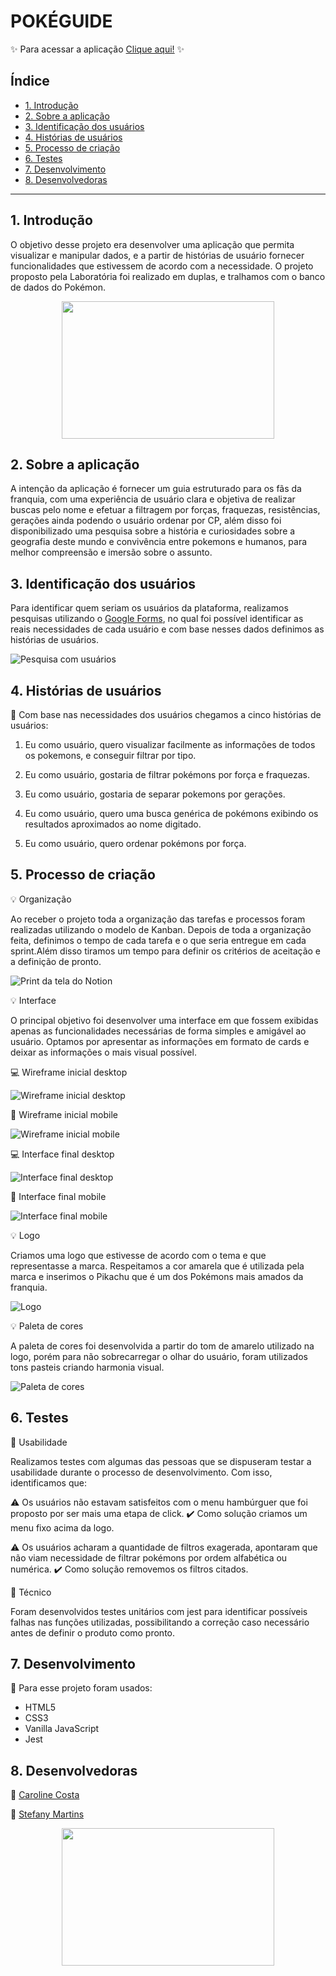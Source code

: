 # POKÉGUIDE

✨ Para acessar a aplicação [Clique aqui!]() ✨

## Índice

* [1. Introdução](#1-introdução)
* [2. Sobre a aplicação](#2-sobre-a-aplicação)
* [3. Identificação dos usuários](#3-identificação-dos-usuários)
* [4. Histórias de usuários](#4-histórias-de-usuários)
* [5. Processo de criação](#5-processo-de-criação)
* [6. Testes](#6-testes)
* [7. Desenvolvimento](#7-desenvolvimento)
* [8. Desenvolvedoras](#8-desenvolvedoras)


***

## 1. Introdução

 O objetivo desse projeto era desenvolver uma aplicação que permita visualizar e manipular dados, e a partir de histórias de usuário fornecer funcionalidades que estivessem de acordo com a necessidade.
 O projeto proposto pela Laboratória foi realizado em duplas, e tralhamos com o banco de dados do Pokémon.

 
 <p align="center">
 <img src="https://media1.giphy.com/media/13G7hmmFr9yuxG/giphy.gif" width=340 height=220 frameBorder="0"></img>



 


## 2. Sobre a aplicação

A intenção da aplicação é fornecer um guia estruturado para os fãs da franquia, com uma experiência de usuário clara e objetiva de realizar buscas pelo nome e efetuar a filtragem por forças, fraquezas, resistências, gerações ainda podendo o usuário ordenar por CP, além disso foi disponibilizado uma pesquisa sobre a história e curiosidades sobre a geografia deste mundo e convivência entre pokemons e humanos, para melhor compreensão e imersão sobre o assunto.

## 3. Identificação dos usuários

Para identificar quem seriam os usuários da plataforma, realizamos pesquisas utilizando o [Google Forms](https://www.google.com/forms/about/), no qual foi possível identificar as reais necessidades de cada usuário e com base nesses dados definimos as histórias de usuários.

 ![Pesquisa com usuários](src/assets/assets-readme/pesquisa-usuários.png)

## 4. Histórias de usuários

 🔎 Com base nas necessidades dos usuários chegamos a cinco histórias de usuários:

 1. Eu como usuário, quero visualizar facilmente as informações de todos os pokemons, e conseguir filtrar por tipo.

 2. Eu como usuário, gostaria de filtrar pokémons por força e fraquezas.

 3. Eu como usuário, gostaria de separar pokemons por gerações.

 4. Eu como usuário, quero uma busca genérica de pokémons exibindo os resultados aproximados ao nome digitado.

 5. Eu como usuário, quero ordenar pokémons por força.

## 5. Processo de criação

 💡 Organização 

 Ao receber o projeto toda a organização das tarefas e processos foram realizadas utilizando o modelo de Kanban. Depois de toda a organização feita, definimos o tempo de cada tarefa e o que seria entregue em cada sprint.Além disso tiramos um tempo para definir os critérios de aceitação e a definição de pronto.

 ![Print da tela do Notion](src/assets/assets-readme/notion.png)

 💡 Interface

 O principal objetivo foi desenvolver uma interface em que fossem exibidas apenas as funcionalidades necessárias de forma simples e amigável ao usuário. Optamos por apresentar as informações em formato de cards e deixar as informações o mais visual possível. 

 💻 Wireframe inicial desktop

![Wireframe inicial desktop](src/assets/assets-readme/wireframe-desktop.png)

 📱 Wireframe inicial mobile

![Wireframe inicial mobile](src/assets/assets-readme/wireframe-mobile.png)

 💻 Interface final desktop


![Interface final desktop](src/assets/assets-readme/interface-desktop-pokeguide.png)

 📱 Interface final mobile

![Interface final mobile](src/assets/assets-readme/interface-mobile-pokeguide.png)



 



 💡 Logo

 Criamos uma logo que estivesse de acordo com o tema e que representasse a marca. Respeitamos a cor amarela que é utilizada pela marca e inserimos o Pikachu que é um dos Pokémons mais amados da franquia.

 ![Logo](src/assets/pokeguide-logo.png)
 
 💡 Paleta de cores
 
 A paleta de cores foi desenvolvida a partir do tom de amarelo utilizado na logo, porém para não sobrecarregar o olhar do usuário, foram utilizados tons pasteis criando harmonia visual.

 ![Paleta de cores](src/assets/assets-readme/data-lovers-palett.jpeg)


 ## 6. Testes

 🔎 Usabilidade

 Realizamos testes com algumas das pessoas que se dispuseram testar a usabilidade durante o processo de desenvolvimento. Com isso, identificamos que: 

 ⚠️ Os usuários não estavam satisfeitos com o menu hambúrguer que foi proposto por ser mais uma etapa de click.
 ✔️ Como solução criamos um menu fixo acima da logo.

 ⚠️ Os usuários acharam a quantidade de filtros exagerada, apontaram que não viam necessidade de filtrar pokémons por ordem alfabética ou numérica.
 ✔️ Como solução removemos os filtros citados.

 🔎 Técnico

 Foram desenvolvidos testes unitários com jest para identificar possíveis falhas nas funções utilizadas, possibilitando a correção caso necessário antes de definir o produto como pronto.

 ## 7. Desenvolvimento

 🔧 Para esse projeto foram usados:

* HTML5
* CSS3
* Vanilla JavaScript
* Jest

 ## 8. Desenvolvedoras

 👩 [Caroline Costa](https://github.com/CarolineSCosta)

 👩 [Stefany Martins](https://github.com/martinstfn)
 

 



 <p align="center">
 <img src="https://media2.giphy.com/media/10LKovKon8DENq/giphy.gif" width=340 height=220 frameBorder="0"></img>
 </p>



